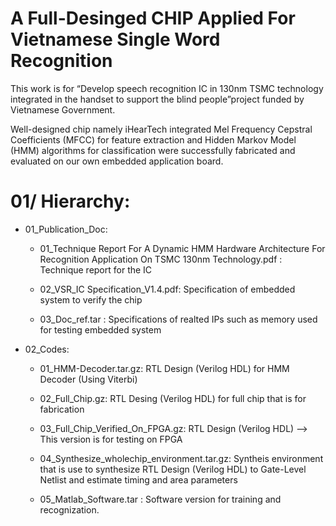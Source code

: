 # A Full-Desinged CHIP Applied For Vietnamese Single Word Recognition

This work is for “Develop speech recognition IC in 130nm TSMC technology integrated in the handset to support the blind people”project funded by Vietnamese Government. 

Well-designed chip namely iHearTech integrated Mel Frequency Cepstral Coefficients (MFCC) for feature extraction and Hidden Markov Model (HMM) algorithms for classification were successfully fabricated and evaluated on our own embedded application board. 

# 01/ Hierarchy:

 - 01_Publication_Doc:

    + 01_Technique Report For A Dynamic HMM Hardware Architecture For Recognition Application On TSMC 130nm Technology.pdf : Technique report for the IC

    + 02_VSR_IC Specification_V1.4.pdf: Specification of embedded system to verify the chip

    + 03_Doc_ref.tar : Specifications of realted IPs such as memory used for testing embedded system

- 02_Codes:

    + 01_HMM-Decoder.tar.gz: RTL Design (Verilog HDL) for HMM Decoder (Using Viterbi)

    + 02_Full_Chip.gz: RTL Desing (Verilog HDL) for full chip that is for fabrication

    + 03_Full_Chip_Verified_On_FPGA.gz: RTL Design (Verilog HDL) --> This version is for testing on FPGA

    + 04_Synthesize_wholechip_environment.tar.gz: Syntheis environment that is use to synthesize RTL Design (Verilog HDL) to Gate-Level Netlist and estimate timing and area parameters

    + 05_Matlab_Software.tar : Software version for training and recognization.

